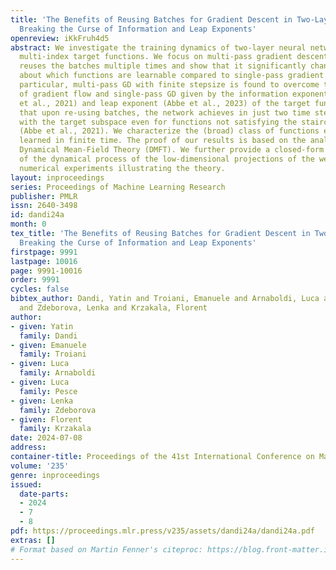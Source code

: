```yaml
---
title: 'The Benefits of Reusing Batches for Gradient Descent in Two-Layer Networks:
  Breaking the Curse of Information and Leap Exponents'
openreview: iKkFruh4d5
abstract: We investigate the training dynamics of two-layer neural networks when learning
  multi-index target functions. We focus on multi-pass gradient descent (GD) that
  reuses the batches multiple times and show that it significantly changes the conclusion
  about which functions are learnable compared to single-pass gradient descent. In
  particular, multi-pass GD with finite stepsize is found to overcome the limitations
  of gradient flow and single-pass GD given by the information exponent (Ben Arous
  et al., 2021) and leap exponent (Abbe et al., 2023) of the target function. We show
  that upon re-using batches, the network achieves in just two time steps an overlap
  with the target subspace even for functions not satisfying the staircase property
  (Abbe et al., 2021). We characterize the (broad) class of functions efficiently
  learned in finite time. The proof of our results is based on the analysis of the
  Dynamical Mean-Field Theory (DMFT). We further provide a closed-form description
  of the dynamical process of the low-dimensional projections of the weights, and
  numerical experiments illustrating the theory.
layout: inproceedings
series: Proceedings of Machine Learning Research
publisher: PMLR
issn: 2640-3498
id: dandi24a
month: 0
tex_title: 'The Benefits of Reusing Batches for Gradient Descent in Two-Layer Networks:
  Breaking the Curse of Information and Leap Exponents'
firstpage: 9991
lastpage: 10016
page: 9991-10016
order: 9991
cycles: false
bibtex_author: Dandi, Yatin and Troiani, Emanuele and Arnaboldi, Luca and Pesce, Luca
  and Zdeborova, Lenka and Krzakala, Florent
author:
- given: Yatin
  family: Dandi
- given: Emanuele
  family: Troiani
- given: Luca
  family: Arnaboldi
- given: Luca
  family: Pesce
- given: Lenka
  family: Zdeborova
- given: Florent
  family: Krzakala
date: 2024-07-08
address:
container-title: Proceedings of the 41st International Conference on Machine Learning
volume: '235'
genre: inproceedings
issued:
  date-parts:
  - 2024
  - 7
  - 8
pdf: https://proceedings.mlr.press/v235/assets/dandi24a/dandi24a.pdf
extras: []
# Format based on Martin Fenner's citeproc: https://blog.front-matter.io/posts/citeproc-yaml-for-bibliographies/
---
```

